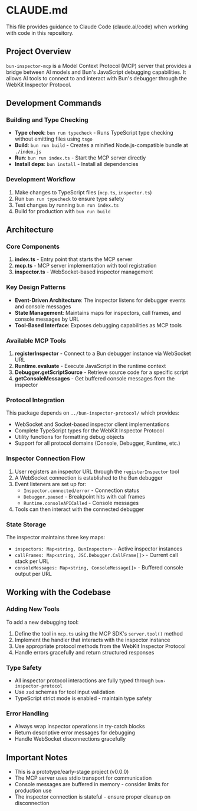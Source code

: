 # CLAUDE.md

This file provides guidance to Claude Code (claude.ai/code) when working with code in this repository.

## Project Overview

`bun-inspector-mcp` is a Model Context Protocol (MCP) server that provides a bridge between AI models and Bun's JavaScript debugging capabilities. It allows AI tools to connect to and interact with Bun's debugger through the WebKit Inspector Protocol.

## Development Commands

### Building and Type Checking

- **Type check**: `bun run typecheck` - Runs TypeScript type checking without emitting files using `tsgo`
- **Build**: `bun run build` - Creates a minified Node.js-compatible bundle at `./index.js`
- **Run**: `bun run index.ts` - Start the MCP server directly
- **Install deps**: `bun install` - Install all dependencies

### Development Workflow

1. Make changes to TypeScript files (`mcp.ts`, `inspector.ts`)
2. Run `bun run typecheck` to ensure type safety
3. Test changes by running `bun run index.ts`
4. Build for production with `bun run build`

## Architecture

### Core Components

1. **index.ts** - Entry point that starts the MCP server
2. **mcp.ts** - MCP server implementation with tool registration
3. **inspector.ts** - WebSocket-based inspector management

### Key Design Patterns

- **Event-Driven Architecture**: The inspector listens for debugger events and console messages
- **State Management**: Maintains maps for inspectors, call frames, and console messages by URL
- **Tool-Based Interface**: Exposes debugging capabilities as MCP tools

### Available MCP Tools

1. **registerInspector** - Connect to a Bun debugger instance via WebSocket URL
2. **Runtime.evaluate** - Execute JavaScript in the runtime context
3. **Debugger.getScriptSource** - Retrieve source code for a specific script
4. **getConsoleMessages** - Get buffered console messages from the inspector

### Protocol Integration

This package depends on `../bun-inspector-protocol/` which provides:
- WebSocket and Socket-based inspector client implementations
- Complete TypeScript types for the WebKit Inspector Protocol
- Utility functions for formatting debug objects
- Support for all protocol domains (Console, Debugger, Runtime, etc.)

### Inspector Connection Flow

1. User registers an inspector URL through the `registerInspector` tool
2. A WebSocket connection is established to the Bun debugger
3. Event listeners are set up for:
   - `Inspector.connected/error` - Connection status
   - `Debugger.paused` - Breakpoint hits with call frames
   - `Runtime.consoleAPICalled` - Console messages
4. Tools can then interact with the connected debugger

### State Storage

The inspector maintains three key maps:
- `inspectors: Map<string, BunInspector>` - Active inspector instances
- `callFrames: Map<string, JSC.Debugger.CallFrame[]>` - Current call stack per URL
- `consoleMessages: Map<string, ConsoleMessage[]>` - Buffered console output per URL

## Working with the Codebase

### Adding New Tools

To add a new debugging tool:
1. Define the tool in `mcp.ts` using the MCP SDK's `server.tool()` method
2. Implement the handler that interacts with the inspector instance
3. Use appropriate protocol methods from the WebKit Inspector Protocol
4. Handle errors gracefully and return structured responses

### Type Safety

- All inspector protocol interactions are fully typed through `bun-inspector-protocol`
- Use `zod` schemas for tool input validation
- TypeScript strict mode is enabled - maintain type safety

### Error Handling

- Always wrap inspector operations in try-catch blocks
- Return descriptive error messages for debugging
- Handle WebSocket disconnections gracefully

## Important Notes

- This is a prototype/early-stage project (v0.0.0)
- The MCP server uses stdio transport for communication
- Console messages are buffered in memory - consider limits for production use
- The inspector connection is stateful - ensure proper cleanup on disconnection